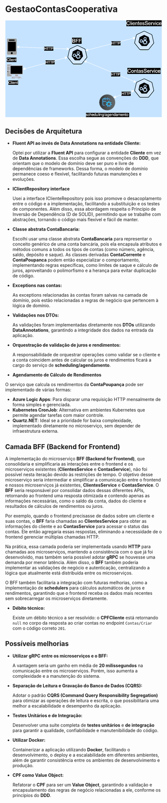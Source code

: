 # GestaoContasCooperativa

![Arquitetura](images/gestao_contas_cooperativa_architecture_diagram.drawio.svg)


## Decisões de Arquitetura

- **Fluent API ao invés de Data Annotations na entidade Cliente:**
  
  Optei por utilizar a **Fluent API** para configurar a entidade **Cliente** em vez de **Data Annotations**. Essa escolha segue as convenções do **DDD**, que orientam que o modelo de domínio deve ser puro e livre de dependências de frameworks. Dessa forma, o modelo de domínio permanece coeso e flexível, facilitando futuras manutenções e evoluções.

- **IClientRepository interface**

  Usei a interface IClienteRepository pois isso promove o desacoplamento entre o código e a implementação, facilitando a substituição e os testes de componentes. Além disso, essa abordagem respeita o Princípio de Inversão de Dependência (D de SOLID), permitindo que se trabalhe com abstrações, tornando o código mais flexível e fácil de manter.

- **Classe abstrata ContaBancaria:**

  Escolhi usar uma classe abstrata **ContaBancaria** para representar o conceito genérico de uma conta bancária, pois ela encapsula atributos e métodos comuns a todos os tipos de contas (como número, agência, saldo, depósito e saque). As classes derivadas **ContaCorrente** e **ContaPoupanca** podem então especializar o comportamento, implementando regras específicas, como limites de saque e cálculo de juros, aproveitando o polimorfismo e a herança para evitar duplicação de código.

- **Exceptions nas contas:**

  As exceptions relacionadas às contas foram salvas na camada de domínio, pois estão relacionadas a regras de negócio que pertencem à lógica de domínio.

- **Validações nos DTOs:**

  As validações foram implementadas diretamente nos **DTOs** utilizando **DataAnnotations**, garantindo a integridade dos dados na entrada da aplicação.

- **Orquestração de validação de juros e rendimentos:**

  A responsabilidade de orquestrar operações como validar se o cliente e a conta coincidem antes de calcular os juros e rendimentos ficará a cargo do serviço de **scheduling/agendamento**.

- **Agendamento de Cálculo de Rendimentos**

O serviço que calcula os rendimentos da **ContaPoupança** pode ser implementado de várias formas:

- **Azure Logic Apps**: Para disparar uma requisição HTTP mensalmente de forma simples e gerenciada.
- **Kubernetes CronJob**: Alternativa em ambientes Kubernetes que permite agendar tarefas com maior controle.
- **Quartz.NET**: Ideal se a prioridade for baixa complexidade, implementado diretamente no microserviço, sem depender de infraestrutura externa.

## Camada BFF (Backend for Frontend)

A implementação do microserviço **BFF (Backend for Frontend)**, que consolidaria e simplificaria as interações entre o frontend e os microserviços existentes (**ClientesService** e **ContasService**), não foi possível nesta iteração devido às restrições de tempo. O objetivo desse microserviço seria intermediar e simplificar a comunicação entre o frontend e nossos microserviços já existentes, **ClientesService** e **ContasService**. O **BFF** seria responsável por consolidar dados dessas diferentes APIs, retornando ao frontend uma resposta otimizada e contendo apenas as informações necessárias, como o saldo da conta, dados do cliente e resultados de cálculos de rendimentos ou juros.

Por exemplo, quando o frontend precisasse de dados sobre um cliente e suas contas, o **BFF** faria chamadas ao **ClientesService** para obter as informações do cliente e ao **ContasService** para acessar o status das contas. Ele então agregaria essas respostas, eliminando a necessidade de o frontend gerenciar múltiplas chamadas HTTP.

Na prática, essa camada poderia ser implementada usando **HTTP** para chamadas aos microserviços, mantendo a consistência com o que já foi desenvolvido, mas também seria possível adotar **gRPC** se houvesse uma demanda por menor latência. Além disso, o **BFF** também poderia implementar as validações de negócio e autenticação, centralizando a lógica que atualmente está distribuída entre os microserviços.

O BFF também facilitaria a integração com futuras melhorias, como a implementação de **schedulers** para cálculos automáticos de juros e rendimentos, garantindo que o frontend receba os dados mais recentes sem sobrecarregar os microserviços diretamente.

- **Débito técnico:**

  Existe um débito técnico a ser resolvido: o **CPFCliente** está retornando `null` no corpo da resposta ao criar contas no endpoint `Contas/Criar` com o código correto `201`.


## Possíveis melhorias

- **Utilizar gRPC entre os microserviços e o BFF:**
  
  A vantagem seria um ganho em média de **20 milissegundos** na comunicação entre os microserviços. Porém, isso aumenta a complexidade e a manutenção do sistema.

- **Separação de Leitura e Gravação do Banco de Dados (CQRS):**
  
  Adotar o padrão **CQRS (Command Query Responsibility Segregation)** para otimizar as operações de leitura e escrita, o que possibilitaria uma melhor a escalabilidade e desempenho da aplicação.

- **Testes Unitários e de Integração:**
  
  Desenvolver uma suíte completa de **testes unitários** e **de integração** para garantir a qualidade, confiabilidade e manutenibilidade do código.

- **Utilizar Docker:**
  
  Containerizar a aplicação utilizando **Docker**, facilitando o desenvolvimento, o deploy e a escalabilidade em diferentes ambientes, além de garantir consistência entre os ambientes de desenvolvimento e produção.

- **CPF como Value Object:**
  
  Refatorar o **CPF** para ser um **Value Object**, garantindo a validação e encapsulamento das regras de negócio relacionadas a ele, conforme os princípios do **DDD**.